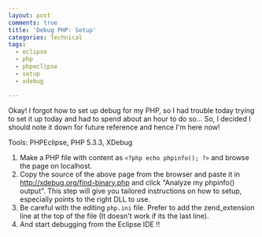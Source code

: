 ```yaml
---
layout: post
comments: true
title: 'Debug PHP: Setup'
categories: Technical
tags:
  - eclipse
  - php
  - phpeclipse
  - setup
  - xdebug

---
```


Okay! I forgot how to set up debug for my PHP, so I had trouble today trying to set it up today and had to spend about an hour to do so... So, I decided I should note it down for future reference and hence I'm here now!

Tools: PHPEclipse, PHP 5.3.3, XDebug

1. Make a PHP file with content as `<?php echo phpinfo(); ?>` and browse the page on localhost.
2. Copy the source of the above page from the browser and paste it in <a href="http://xdebug.org/find-binary.php">http://xdebug.org/find-binary.php</a> and click "Analyze my phpinfo() output". This step will give you tailored instructions on how to setup, especially points to the right DLL to use.
3. Be careful with the editing `php.ini` file. Prefer to add the zend_extension line at the top of the file (It doesn't work if its the last line).
4. And start debugging from the Eclipse IDE !!
